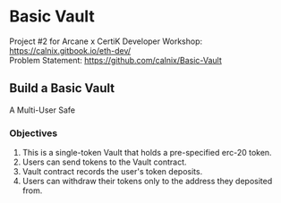 # Basic Vault
Project #2 for Arcane x CertiK Developer Workshop: https://calnix.gitbook.io/eth-dev/ <br>
Problem Statement: https://github.com/calnix/Basic-Vault 

## Build a Basic Vault
A Multi-User Safe

### Objectives
1. This is a single-token Vault that holds a pre-specified erc-20 token.
2. Users can send tokens to the Vault contract.
3. Vault contract records the user's token deposits.
4. Users can withdraw their tokens only to the address they deposited from.
